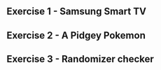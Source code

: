 ## Exercise 1 - Samsung Smart TV

## Exercise 2 - A Pidgey Pokemon

## Exercise 3 - Randomizer checker
